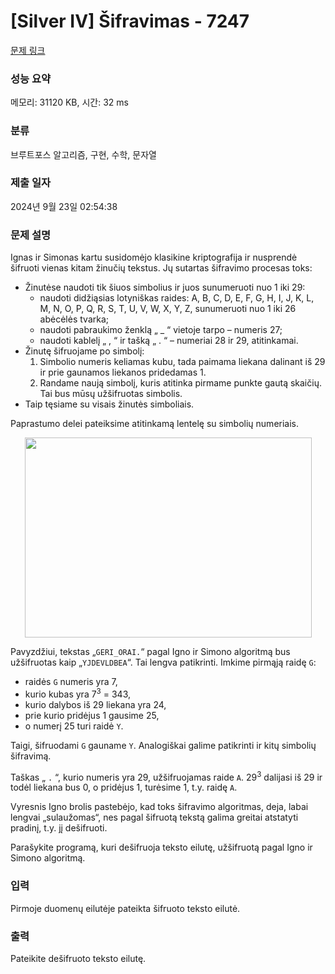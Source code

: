 # [Silver IV] Šifravimas - 7247 

[문제 링크](https://www.acmicpc.net/problem/7247) 

### 성능 요약

메모리: 31120 KB, 시간: 32 ms

### 분류

브루트포스 알고리즘, 구현, 수학, 문자열

### 제출 일자

2024년 9월 23일 02:54:38

### 문제 설명

<p>Ignas ir Simonas kartu susidomėjo klasikine kriptografija ir nusprendė šifruoti vienas kitam žinučių tekstus. Jų sutartas šifravimo procesas toks:</p>

<ul>
	<li>Žinutėse naudoti tik šiuos simbolius ir juos sunumeruoti nuo 1 iki 29:
	<ul>
		<li>naudoti didžiąsias lotyniškas raides: A, B, C, D, E, F, G, H, I, J, K, L, M, N, O, P, Q, R, S, T, U, V, W, X, Y, Z, sunumeruoti nuo 1 iki 26 abėcėlės tvarka;</li>
		<li>naudoti pabraukimo ženklą „ _ “ vietoje tarpo – numeris 27;</li>
		<li>naudoti kablelį „ , “ ir tašką „ . “ – numeriai 28 ir 29, atitinkamai.</li>
	</ul>
	</li>
	<li>Žinutę šifruojame po simbolį:
	<ol>
		<li>Simbolio numeris keliamas kubu, tada paimama liekana dalinant iš 29 ir prie gaunamos liekanos pridedamas 1.</li>
		<li>Randame naują simbolį, kuris atitinka pirmame punkte gautą skaičių. Tai bus mūsų užšifruotas simbolis.</li>
	</ol>
	</li>
	<li>Taip tęsiame su visais žinutės simboliais.</li>
</ul>

<p>Paprastumo delei pateiksime atitinkamą lentelę su simbolių numeriais.</p>

<p style="text-align: center;"><img alt="" src="" style="width: 459px; height: 320px;"></p>

<p>Pavyzdžiui, tekstas „<code>GERI_ORAI.</code>“ pagal Igno ir Simono algoritmą bus užšifruotas kaip „<code>YJDEVLDBEA</code>“. Tai lengva patikrinti. Imkime pirmąją raidę <code>G</code>:</p>

<ul>
	<li>raidės <code>G</code> numeris yra 7,</li>
	<li>kurio kubas yra 7<sup>3</sup> = 343,</li>
	<li>kurio dalybos iš 29 liekana yra 24,</li>
	<li>prie kurio pridėjus 1 gausime 25,</li>
	<li>o numerį 25 turi raidė <code>Y</code>.</li>
</ul>

<p>Taigi, šifruodami <code>G</code> gauname <code>Y</code>. Analogiškai galime patikrinti ir kitų simbolių šifravimą.</p>

<p>Taškas „ <code>.</code> “, kurio numeris yra 29, užšifruojamas raide <code>A</code>. 29<sup>3</sup> dalijasi iš 29 ir todėl liekana bus 0, o pridėjus 1, turėsime 1, t.y. raidę <code>A</code>.</p>

<p>Vyresnis Igno brolis pastebėjo, kad toks šifravimo algoritmas, deja, labai lengvai „sulaužomas“, nes pagal šifruotą tekstą galima greitai atstatyti pradinį, t.y. jį dešifruoti.</p>

<p>Parašykite programą, kuri dešifruoja teksto eilutę, užšifruotą pagal Igno ir Simono algoritmą.</p>

### 입력 

 <p>Pirmoje duomenų eilutėje pateikta šifruoto teksto eilutė.</p>

### 출력 

 <p>Pateikite dešifruoto teksto eilutę.<span style="display: none;"> </span></p>

